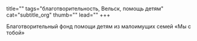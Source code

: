 title=""
tags="благотворительность, Вельск, помощь детям"
cat="subtitle_org"
thumb=""
lead=""
+++

Благотворительный фонд помощи детям из малоимущих семей «Мы с тобой»
